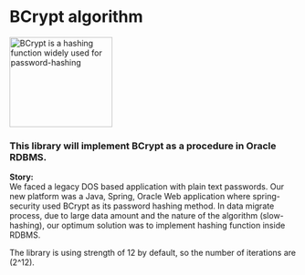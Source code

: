 # BCrypt algorithm
<a href="https://en.wikipedia.org/wiki/Bcrypt"><img src="https://gitlab.unc.edu.ar/uploads/-/system/project/avatar/642/bcrypt.jpeg" width="180" height="158" alt="BCrypt is a hashing function widely used for password-hashing"/></a>

### This library will implement BCrypt as a procedure in Oracle RDBMS.
<p/>
<b>Story:</b><br>
We faced a legacy DOS based application with plain text passwords.
Our new platform was a Java, Spring, Oracle Web application where spring-security used BCrypt as its password hashing method.
In data migrate process, due to large data amount and the nature of the algorithm (slow-hashing), our optimum solution was to implement hashing function inside RDBMS.

The library is using strength of 12 by default, so the number of iterations are (2^12).
